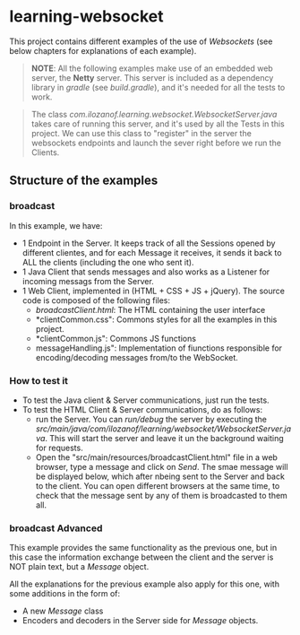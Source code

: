 # learning-websocket

This project contains different examples of the use of *Websockets* (see below chapters for explanations of each example).

> **NOTE**: 
> All the following examples make use of an embedded web server, the **Netty** server. This server is included as a dependency library in *gradle* (see *build.gradle*), and it's needed for all the tests to work.

> The class *com.ilozanof.learning.websocket.WebsocketServer.java* takes care of running this server, and it's used by all the Tests in this project. We can use this class to "register" in the server the websockets endpoints and launch the sever right before we run the Clients.

## Structure of the  examples

### broadcast
In this example, we have:
 * 1 Endpoint in the Server. 
   It keeps track of all the Sessions opened by different clientes, and for each Message it receives, it sends it back to ALL the clients (including the one who sent it).
 * 1 Java Client that sends messages and also works as a Listener for incoming messags from the Server.
 * 1 Web Client, implemented in (HTML + CSS + JS + jQuery). The source code is composed of the following files:
   * *broadcastClient.html*: The HTML containing the user interface
   * *clientCommon.css": Commons styles for all the examples in this project.
   * *clientCommon.js": Commons JS functions
   * messageHandling.js": Implementation of fiunctions responsible for encoding/decoding messages from/to the WebSocket.
   
### How to test it
* To test the Java client & Server communications, just run the tests.
* To test the HTML Client & Server communications, do as follows:
    * run the Server. You can *run/debug* the server by executing the *src/main/java/com/ilozanof/learning/websocket/WebsocketServer.java*. 
    This will start the server and leave it un the background waiting for requests.
    * Open the "src/main/resources/broadcastClient.html" file in a web browser, type a message and click on *Send*. The smae message will be displayed below, which after nbeing sent to the Server and back to the client.
    You can open different browsers at the same time, to check that the message sent by any of them is broadcasted to them all. 
   
 ### broadcast Advanced
 
 This example provides the same functionality as the previous one, but in this case the information exchange 
 between the client and the server is NOT plain text, but a *Message* object.
 
 All the explanations for the previous example also apply for this one, with some additions in the form of:
  * A new *Message* class
  * Encoders and decoders in the Server side for *Message* objects.
 
 
 
